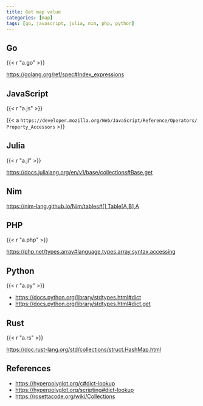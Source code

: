 ```yaml
---
title: Get map value
categories: [map]
tags: [go, javascript, julia, nim, php, python]
---
```


## Go

{{< r "a.go" >}}

<https://golang.org/ref/spec#Index_expressions>

## JavaScript

{{< r "a.js" >}}

{{< a `https://developer.mozilla.org/Web/JavaScript/Reference/Operators/
Property_Accessors` >}}

## Julia

{{< r "a.jl" >}}

<https://docs.julialang.org/en/v1/base/collections#Base.get>

## Nim

<https://nim-lang.github.io/Nim/tables#[],Table[A,B],A>

## PHP

{{< r "a.php" >}}

<https://php.net/types.array#language.types.array.syntax.accessing>

## Python

{{< r "a.py" >}}

- <https://docs.python.org/library/stdtypes.html#dict>
- <https://docs.python.org/library/stdtypes.html#dict.get>

## Rust

{{< r "a.rs" >}}

<https://doc.rust-lang.org/std/collections/struct.HashMap.html>

## References

- <https://hyperpolyglot.org/c#dict-lookup>
- <https://hyperpolyglot.org/scripting#dict-lookup>
- <https://rosettacode.org/wiki/Collections>
